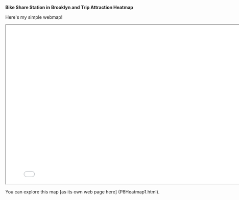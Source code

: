 **Bike Share Station in Brooklyn and Trip Attraction Heatmap**

Here's my simple webmap!

<iframe src="P8Heatmap1.html" height="500" width="800"></iframe>

You can explore this map [as its own web page here] (P8Heatmap1.html).
